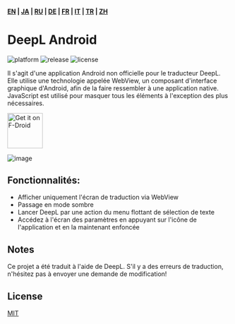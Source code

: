 #### [EN](https://github.com/sakusaku3939/DeepLAndroid#readme) | [JA](https://github.com/sakusaku3939/DeepLAndroid/blob/master/README_JA.md) | [RU](https://github.com/sakusaku3939/DeepLAndroid/blob/master/README_RU.md) | [DE](https://github.com/sakusaku3939/DeepLAndroid/blob/master/README_DE.md) | [FR](https://github.com/sakusaku3939/DeepLAndroid/blob/master/README_FR.md) | [IT](https://github.com/sakusaku3939/DeepLAndroid/blob/master/README_IT.md) | [TR](https://github.com/sakusaku3939/DeepLAndroid/blob/master/README_TR.md) | [ZH](README_ZH.md)
# DeepL Android
![platform](https://img.shields.io/badge/platform-android-green) ![release](https://img.shields.io/github/v/release/sakusaku3939/DeepLAndroid.svg) ![license](https://img.shields.io/github/license/sakusaku3939/DeepLAndroid)  

Il s'agit d'une application Android non officielle pour le traducteur DeepL.
Elle utilise une technologie appelée WebView, un composant d'interface graphique d'Android, afin de la faire ressembler à une application native.
JavaScript est utilisé pour masquer tous les éléments à l'exception des plus nécessaires.
  

[<img src="https://fdroid.gitlab.io/artwork/badge/get-it-on.png"
    alt="Get it on F-Droid"
    height="80">](https://f-droid.org/packages/com.example.deeplviewer)

![image](https://user-images.githubusercontent.com/53967490/89320092-fe2fdf00-d6bb-11ea-97d6-84fd66f73395.png)

## <b>Fonctionnalités:</b>

- Afficher uniquement l'écran de traduction via WebView
- Passage en mode sombre
- Lancer DeepL par une action du menu flottant de sélection de texte
- Accédez à l'écran des paramètres en appuyant sur l'icône de l'application et en la maintenant enfoncée

## Notes
Ce projet a été traduit à l'aide de DeepL.
S'il y a des erreurs de traduction, n'hésitez pas à envoyer une demande de modification!

## License
[MIT](https://github.com/sakusaku3939/DeepLAndroid/blob/master/LICENSE)
